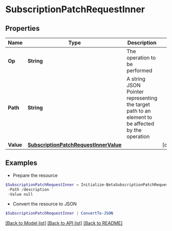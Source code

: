 # SubscriptionPatchRequestInner
## Properties

Name | Type | Description | Notes
------------ | ------------- | ------------- | -------------
**Op** | **String** | The operation to be performed | 
**Path** | **String** | A string JSON Pointer representing the target path to an element to be affected by the operation | 
**Value** | [**SubscriptionPatchRequestInnerValue**](SubscriptionPatchRequestInnerValue.md) |  | [optional] 

## Examples

- Prepare the resource
```powershell
$SubscriptionPatchRequestInner = Initialize-BetaSubscriptionPatchRequestInner  -Op replace `
 -Path /description `
 -Value null
```

- Convert the resource to JSON
```powershell
$SubscriptionPatchRequestInner | ConvertTo-JSON
```

[[Back to Model list]](../README.md#documentation-for-models) [[Back to API list]](../README.md#documentation-for-api-endpoints) [[Back to README]](../README.md)

